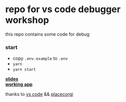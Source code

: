 # repo for vs code debugger workshop

this repo contains some code for debug

### start
- copy `.env.example` to `.env`
- `yarn`
- `yarn start`


**[slides](https://slides.com/iwanttobealight/deck/live#/)**<br/>
**[working app](https://iwanttobealight.ru/corgi/public/)**

thanks to [vs code](https://code.visualstudio.com/Docs/editor/debugging) && [placecorgi](http://placecorgi.com/)
